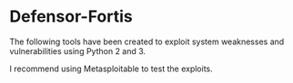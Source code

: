 # Defensor-Fortis

The following tools have been created to exploit system weaknesses and vulnerabilities using Python 2 and 3.

I recommend using Metasploitable to test the exploits. 

